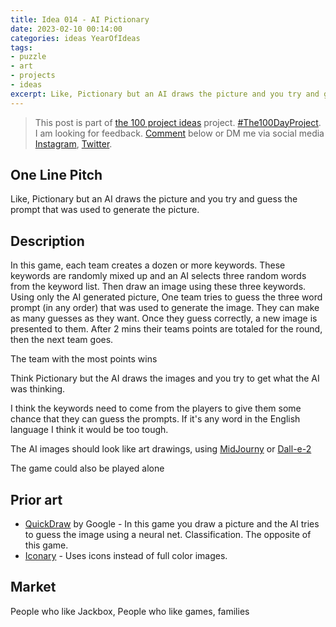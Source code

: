 ```yaml
---
title: Idea 014 - AI Pictionary
date: 2023-02-10 00:14:00
categories: ideas YearOfIdeas
tags: 
- puzzle
- art
- projects
- ideas
excerpt: Like, Pictionary but an AI draws the picture and you try and guess the prompt that was used to generate the picture
---
```


> This post is part of [the 100 project ideas](/projects/2023-100-ideas/) project. [#The100DayProject](https://www.the100dayproject.org/). I am looking for feedback. <a href='#utterances-comments'>Comment</a> below or DM me via social media <a href="https://instagram.com/funvill" rel="nofollow noopener noreferrer"><i class="fab fa-fw fa-instagram" aria-hidden="true"></i><span class="label">Instagram</span></a>, <a href="https://twitter.com/funvill" rel="nofollow noopener noreferrer"><i class="fab fa-fw fa-twitter" aria-hidden="true"></i><span class="label">Twitter</span></a>.

## One Line Pitch

Like, Pictionary but an AI draws the picture and you try and guess the prompt that was used to generate the picture.

## Description

In this game, each team creates a dozen or more keywords. These keywords are randomly mixed up and an AI selects three random words from the keyword list. Then draw an image using these three keywords. Using only the AI generated picture, One team tries to guess the three word prompt (in any order) that was used to generate the image. They can make as many guesses as they want. Once they guess correctly, a new image is presented to them. After 2 mins their teams points are totaled for the round, then the next team goes.

The team with the most points wins

Think Pictionary but the AI draws the images and you try to get what the AI was thinking.

I think the keywords need to come from the players to give them some chance that they can guess the prompts. If it's any word in the English language I think it would be too tough.

The AI images should look like art drawings, using [MidJourny](https://www.midjourney.com/) or [Dall-e-2](https://openai.com/dall-e-2/)  

The game could also be played alone

## Prior art

- [QuickDraw](https://quickdraw.withgoogle.com/) by Google - In this game you draw a picture and the AI tries to guess the image using a neural net. Classification. The opposite of this game.
- [Iconary](https://iconary.allenai.org/) - Uses icons instead of full color images.

## Market

People who like Jackbox, People who like games, families
